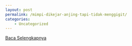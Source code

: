 ```yaml
---
layout: post
permalink: /mimpi-dikejar-anjing-tapi-tidak-menggigit/
categories:
    - Uncategorized
---
```


[Baca Selengkapnya](/01)